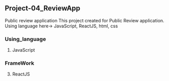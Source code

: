 ## Project-04_ReviewApp
Public review application 
This project created for Public Review application. Using language here-> JavaScript, ReactJS, html, css
### Using_language 
  1. JavaScript
### FrameWork 
  3. ReactJS
